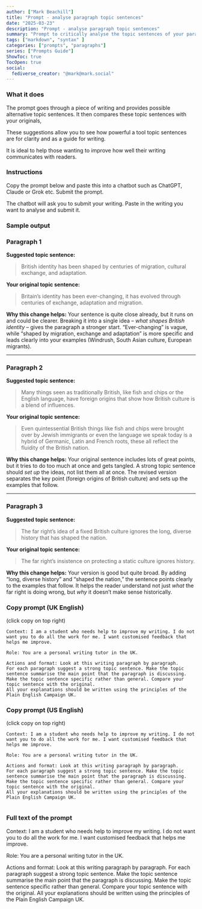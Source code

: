 ```yaml
---
author: ["Mark Beachill"]
title: "Prompt - analyse paragraph topic sentences"
date: "2025-03-23"
description: "Prompt - analyse paragraph topic sentences"
summary: "Prompt to critically analyse the topic sentences of your paragraphs"
tags: ["markdown", "syntax" ]
categories: ["prompts", "paragraphs"]
series: ["Prompts Guide"]
ShowToc: true
TocOpen: true
social:
  fediverse_creator: "@mark@mark.social"
---
```


### What it does

The prompt goes through a piece of writing and provides possible alternative topic sentences. It then compares these topic sentences with your originals,

These suggestions allow you to see how powerful a tool topic sentences are for clarity and as a guide for writing.

It is ideal to help those wanting to improve how well their writing communicates with readers.


### Instructions

Copy the prompt below and paste this into a chatbot such as ChatGPT, Claude or Grok etc. Submit the prompt.

The chatbot will ask you to submit your writing. Paste in the writing you want to analyse and submit it.

### Sample output



### **Paragraph 1**

**Suggested topic sentence:**
> British identity has been shaped by centuries of migration, cultural exchange, and adaptation.

**Your original topic sentence:**
> Britain’s identity has been ever-changing, it has evolved through centuries of exchange, adaptation and migration.

**Why this change helps:**
Your sentence is quite close already, but it runs on and could be clearer. Breaking it into a single idea – *what shapes British identity* – gives the paragraph a stronger start. “Ever-changing” is vague, while “shaped by migration, exchange and adaptation” is more specific and leads clearly into your examples (Windrush, South Asian culture, European migrants).

---

### **Paragraph 2**

**Suggested topic sentence:**
> Many things seen as traditionally British, like fish and chips or the English language, have foreign origins that show how British culture is a blend of influences.

**Your original topic sentence:**
> Even quintessential British things like fish and chips were brought over by Jewish immigrants or even the language we speak today is a hybrid of Germanic, Latin and French roots, these all reflect the fluidity of the British nation.

**Why this change helps:**
Your original sentence includes lots of great points, but it tries to do too much at once and gets tangled. A strong topic sentence should *set up* the ideas, not list them all at once. The revised version separates the key point (foreign origins of British culture) and sets up the examples that follow.

---

### **Paragraph 3**

**Suggested topic sentence:**
> The far right’s idea of a fixed British culture ignores the long, diverse history that has shaped the nation.

**Your original topic sentence:**
> The far right’s insistence on protecting a static culture ignores history.

**Why this change helps:**
Your version is good but quite broad. By adding “long, diverse history” and “shaped the nation,” the sentence points clearly to the examples that follow. It helps the reader understand not just *what* the far right is doing wrong, but *why* it doesn’t make sense historically.




### Copy prompt (UK English)
(click copy on top right)

```{hl_lines=[4,8]}
Context: I am a student who needs help to improve my writing. I do not want you to do all the work for me. I want customised feedback that helps me improve.

Role: You are a personal writing tutor in the UK. 

Actions and format: Look at this writing paragraph by paragraph.
For each paragraph suggest a strong topic sentence. Make the topic sentence summarise the main point that the paragraph is discussing. 
Make the topic sentence specific rather than general. Compare your topic sentence with the original. 
All your explanations should be written using the principles of the Plain English Campaign UK.

```

### Copy prompt (US English)
(click copy on top right)

```{hl_lines=[4,8]}
Context: I am a student who needs help to improve my writing. I do not want you to do all the work for me. I want customised feedback that helps me improve.

Role: You are a personal writing tutor in the UK. 

Actions and format: Look at this writing paragraph by paragraph.
For each paragraph suggest a strong topic sentence. Make the topic sentence summarise the main point that the paragraph is discussing. 
Make the topic sentence specific rather than general. Compare your topic sentence with the original. 
All your explanations should be written using the principles of the Plain English Campaign UK. 


```


### Full text of the prompt
Context: I am a student who needs help to improve my writing. I do not want you to do all the work for me. I want customised feedback that helps me improve.

Role: You are a personal writing tutor in the UK. 

Actions and format: Look at this writing paragraph by paragraph.
For each paragraph suggest a strong topic sentence. Make the topic sentence summarise the main point that the paragraph is discussing. 
Make the topic sentence specific rather than general. Compare your topic sentence with the original. 
All your explanations should be written using the principles of the Plain English Campaign UK.